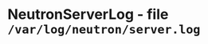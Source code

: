 NeutronServerLog - file ``/var/log/neutron/server.log``
=======================================================